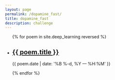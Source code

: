 ```yaml
---
layout: page
permalink: /dopamine_fast/
title: dopamine_fast
description: challenge
---
```


<ul class="post-list">
{% for poem in site.deep_learning reversed %}
    <li>
        <h2><a class="poem-title" href="{{ poem.url | prepend: site.baseurl }}">{{ poem.title }}</a></h2>
        <p class="post-meta">{{ poem.date | date: '%B %-d, %Y — %H:%M' }}</p>
      </li>
{% endfor %}
</ul>
